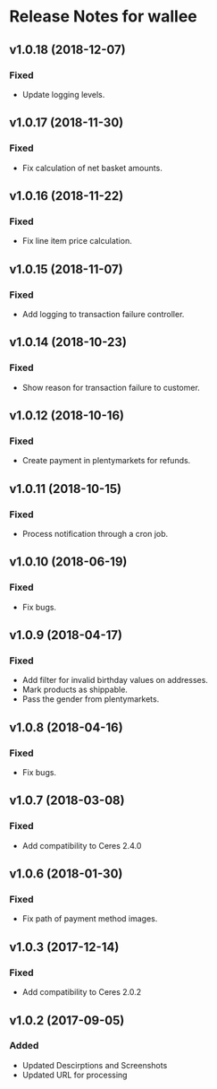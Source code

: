 # Release Notes for wallee

## v1.0.18 (2018-12-07)

### Fixed
- Update logging levels.

## v1.0.17 (2018-11-30)

### Fixed
- Fix calculation of net basket amounts.

## v1.0.16 (2018-11-22)

### Fixed
- Fix line item price calculation.

## v1.0.15 (2018-11-07)

### Fixed
- Add logging to transaction failure controller.

## v1.0.14 (2018-10-23)

### Fixed
- Show reason for transaction failure to customer.

## v1.0.12 (2018-10-16)

### Fixed
- Create payment in plentymarkets for refunds.

## v1.0.11 (2018-10-15)

### Fixed
- Process notification through a cron job.

## v1.0.10 (2018-06-19)

### Fixed
- Fix bugs.

## v1.0.9 (2018-04-17)

### Fixed
- Add filter for invalid birthday values on addresses.
- Mark products as shippable.
- Pass the gender from plentymarkets.

## v1.0.8 (2018-04-16)

### Fixed
- Fix bugs.

## v1.0.7 (2018-03-08)

### Fixed
- Add compatibility to Ceres 2.4.0

## v1.0.6 (2018-01-30)

### Fixed
- Fix path of payment method images.

## v1.0.3 (2017-12-14)

### Fixed
- Add compatibility to Ceres 2.0.2

## v1.0.2 (2017-09-05)

### Added
- Updated Descirptions and Screenshots
- Updated URL for processing
